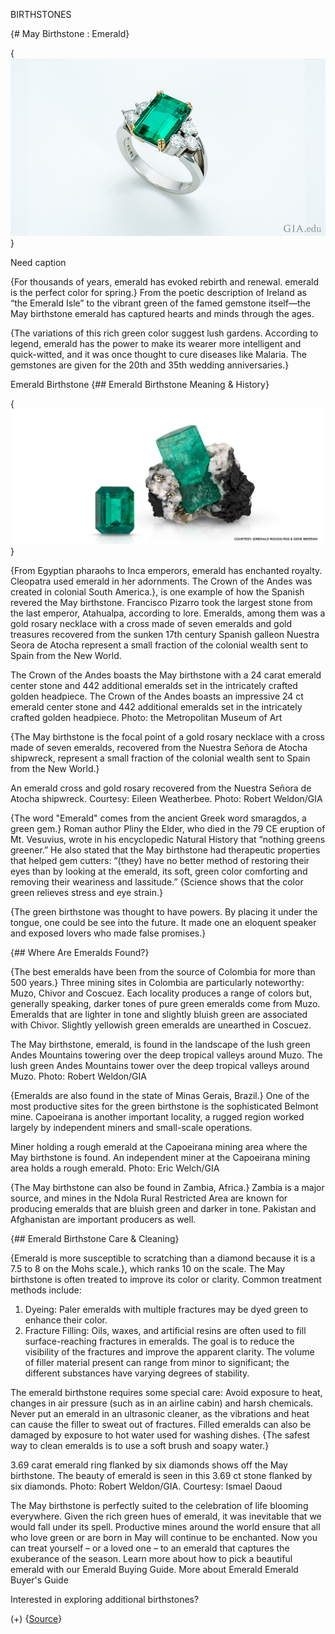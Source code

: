 BIRTHSTONES

{# May Birthstone : Emerald}

{![Emerald](Emerald-Ring-Daoud-900x507.png)}

Need caption

{For thousands of years, emerald has evoked rebirth and renewal. emerald is the 
perfect color for spring.} From the poetic description of Ireland as “the 
Emerald Isle” to the vibrant green of the famed gemstone itself—the May 
birthstone emerald has captured hearts and minds through the ages.

{The variations of this rich green color suggest lush gardens. According to 
legend, emerald has the power to make its wearer more intelligent and 
quick-witted, and it was once thought to cure diseases like Malaria. The 
gemstones are given for the 20th and 35th wedding anniversaries.}

Emerald Birthstone
{## Emerald Birthstone Meaning & History}

{![Emerald](emerald-may-birthstone-emerald-1280x550.jpg)}

{From Egyptian pharaohs to Inca emperors, emerald has enchanted royalty. 
Cleopatra used emerald in her adornments. The Crown of the Andes was created in 
colonial South America.}, is one example of how the Spanish revered the May 
birthstone. Francisco Pizarro took the largest stone from the last emperor, 
Atahualpa, according to lore. Emeralds, among them was a gold rosary necklace 
with a cross made of seven emeralds and gold treasures recovered from the 
sunken 17th century Spanish galleon Nuestra Seora de Atocha represent a small 
fraction of the colonial wealth sent to Spain from the New World.

The Crown of the Andes boasts the May birthstone with a 24 carat emerald center 
stone and 442 additional emeralds set in the intricately crafted golden 
headpiece.
The Crown of the Andes boasts an impressive 24 ct emerald center stone and 442 
additional emeralds set in the intricately crafted golden headpiece. Photo: the 
Metropolitan Museum of Art

{The May birthstone is the focal point of a gold rosary necklace with a cross 
made of seven emeralds, recovered from the Nuestra Señora de Atocha shipwreck, 
represent a small fraction of the colonial wealth sent to Spain from the New 
World.}

An emerald cross and gold rosary recovered from the Nuestra Señora de Atocha 
shipwreck. Courtesy: Eileen Weatherbee. Photo: Robert Weldon/GIA


{The word "Emerald" comes from the ancient Greek word smaragdos, a green gem.} 
Roman author Pliny the Elder, who died in the 79 CE eruption of Mt. Vesuvius, 
wrote in his encyclopedic Natural History that “nothing greens greener.” He 
also stated that the May birthstone had therapeutic properties that helped gem 
cutters: “(they) have no better method of restoring their eyes than by 
looking at the emerald, its soft, green color comforting and removing their 
weariness and lassitude.” {Science shows that the color green relieves stress 
and eye strain.}

{The green birthstone was thought to have powers. By placing it under the 
tongue, one could be see into the future. It made one an eloquent speaker and 
exposed lovers who made false promises.}

{## Where Are Emeralds Found?}

{The best emeralds have been from the source of Colombia for more than 500 
years.} Three mining sites in Colombia are particularly noteworthy: Muzo, 
Chivor and Coscuez. Each locality produces a range of colors but, generally 
speaking, darker tones of pure green emeralds come from Muzo. Emeralds that are 
lighter in tone and slightly bluish green are associated with Chivor. Slightly 
yellowish green emeralds are unearthed in Coscuez.

The May birthstone, emerald, is found in the landscape of the lush green Andes 
Mountains towering over the deep tropical valleys around Muzo.
The lush green Andes Mountains tower over the deep tropical valleys around 
Muzo. Photo: Robert Weldon/GIA


{Emeralds are also found in the state of Minas Gerais, Brazil.} One of the most 
productive sites for the green birthstone is the sophisticated Belmont mine. 
Capoeirana is another important locality, a rugged region worked largely by 
independent miners and small-scale operations.

Miner holding a rough emerald at the Capoeirana mining area where the May 
birthstone is found.
An independent miner at the Capoeirana mining area holds a rough emerald. 
Photo: Eric Welch/GIA


{The May birthstone can also be found in Zambia, Africa.} Zambia is a major 
source, and mines in the Ndola Rural Restricted Area are known for producing 
emeralds that are bluish green and darker in tone. Pakistan and Afghanistan are 
important producers as well.

{## Emerald Birthstone Care & Cleaning}

{Emerald is more susceptible to scratching than a diamond because it is a 7.5 
to 8 on the Mohs scale.}, which ranks 10 on the scale. The May birthstone is 
often treated to improve its color or clarity. Common treatment methods include:

1. Dyeing: Paler emeralds with multiple fractures may be dyed green to enhance 
their color.
2. Fracture Filling: Oils, waxes, and artificial resins are often used to fill 
surface-reaching fractures in emeralds. The goal is to reduce the visibility of 
the fractures and improve the apparent clarity. The volume of filler material 
present can range from minor to significant; the different substances have 
varying degrees of stability.

The emerald birthstone requires some special care: Avoid exposure to heat, 
changes in air pressure (such as in an airline cabin) and harsh chemicals. 
Never put an emerald in an ultrasonic cleaner, as the vibrations and heat can 
cause the filler to sweat out of fractures. Filled emeralds can also be damaged 
by exposure to hot water used for washing dishes. {The safest way to clean 
emeralds is to use a soft brush and soapy water.}

3.69 carat emerald ring flanked by six diamonds shows off the May birthstone.
The beauty of emerald is seen in this 3.69 ct stone flanked by six diamonds. 
Photo: Robert Weldon/GIA. Courtesy: Ismael Daoud


The May birthstone is perfectly suited to the celebration of life blooming 
everywhere. Given the rich green hues of emerald, it was inevitable that we 
would fall under its spell. Productive mines around the world ensure that all 
who love green or are born in May will continue to be enchanted. Now you can 
treat yourself – or a loved one – to an emerald that captures the 
exuberance of the season. Learn more about how to pick a beautiful emerald with 
our Emerald Buying Guide.
More about Emerald Emerald Buyer's Guide

Interested in exploring additional birthstones?

(+)
{[Source](https://www.gia.edu/birthstones/may-birthstones)}
